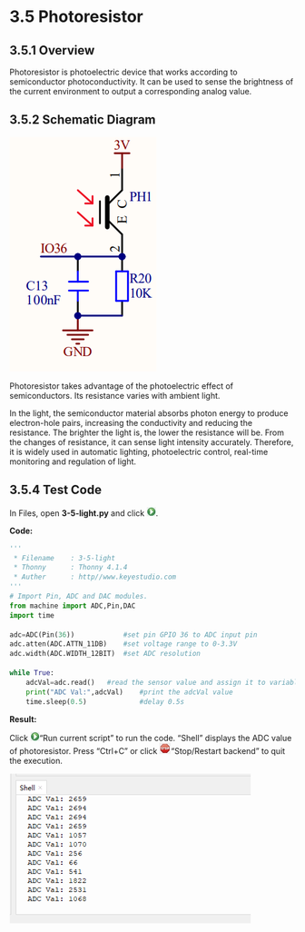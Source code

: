 # 3.5 Photoresistor

## 3.5.1 Overview

Photoresistor is photoelectric device that works according to semiconductor photoconductivity. It can be used to sense the brightness of the current environment to output a corresponding analog value.

##  3.5.2 Schematic Diagram

![6-5](./media/6-5-2.png)

Photoresistor takes advantage of the photoelectric effect of semiconductors. Its resistance varies with ambient light. 

In the light, the semiconductor material absorbs photon energy to produce electron-hole pairs, increasing the conductivity and reducing the resistance. The brighter the light is, the lower the resistance will be. From the changes of resistance, it can sense light intensity accurately. Therefore, it is widely used in automatic lighting, photoelectric control, real-time monitoring and regulation of light.

## 3.5.4 Test Code

In Files, open **3-5-light.py** and click ![](media/run.jpg).

**Code:**

```python
'''
 * Filename    : 3-5-light
 * Thonny      : Thonny 4.1.4
 * Auther      : http//www.keyestudio.com
'''
# Import Pin, ADC and DAC modules.
from machine import ADC,Pin,DAC
import time

adc=ADC(Pin(36))			#set pin GPIO 36 to ADC input pin
adc.atten(ADC.ATTN_11DB)	#set voltage range to 0-3.3V
adc.width(ADC.WIDTH_12BIT)	#set ADC resolution

while True:			
    adcVal=adc.read()	#read the sensor value and assign it to variable adcVal
    print("ADC Val:",adcVal)	#print the adcVal value
    time.sleep(0.5)				#delay 0.5s

```

**Result:**

Click ![img](./media/run.jpg)“Run current script” to run the code. “Shell” displays the ADC value of photoresistor. Press “Ctrl+C” or click ![img](./media/stop.jpg)“Stop/Restart backend” to quit the execution.

![](./media/7-5-1.png)
